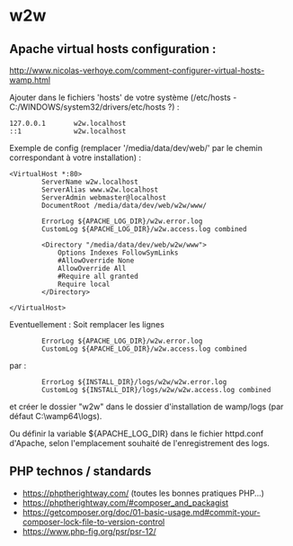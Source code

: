 # w2w



##  Apache virtual hosts configuration :

http://www.nicolas-verhoye.com/comment-configurer-virtual-hosts-wamp.html


Ajouter dans le fichiers 'hosts' de votre système (/etc/hosts - C:/WINDOWS/system32/drivers/etc/hosts ?) :
```
127.0.0.1       w2w.localhost
::1             w2w.localhost
```

Exemple de config (remplacer '/media/data/dev/web/' par le chemin correspondant à votre installation) :

```
<VirtualHost *:80>
        ServerName w2w.localhost
        ServerAlias www.w2w.localhost
        ServerAdmin webmaster@localhost
        DocumentRoot /media/data/dev/web/w2w/www/

        ErrorLog ${APACHE_LOG_DIR}/w2w.error.log
        CustomLog ${APACHE_LOG_DIR}/w2w.access.log combined
        
        <Directory "/media/data/dev/web/w2w/www">
            Options Indexes FollowSymLinks
            #AllowOverride None
            AllowOverride All
            #Require all granted
            Require local
        </Directory>

</VirtualHost>
```

Eventuellement :
Soit remplacer les lignes 

```
        ErrorLog ${APACHE_LOG_DIR}/w2w.error.log
        CustomLog ${APACHE_LOG_DIR}/w2w.access.log combined
```

par : 

```
        ErrorLog ${INSTALL_DIR}/logs/w2w/w2w.error.log
        CustomLog ${INSTALL_DIR}/logs/w2w/w2w.access.log combined
```
et créer le dossier "w2w" dans le dossier d'installation de wamp/logs (par défaut C:\wamp64\logs).

Ou définir la variable ${APACHE_LOG_DIR} dans le fichier httpd.conf d'Apache, selon l'emplacement souhaité de l'enregistrement des logs.



## PHP technos / standards

- https://phptherightway.com/ (toutes les bonnes pratiques PHP...)
- https://phptherightway.com/#composer_and_packagist
- https://getcomposer.org/doc/01-basic-usage.md#commit-your-composer-lock-file-to-version-control
- https://www.php-fig.org/psr/psr-12/ 



